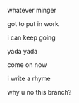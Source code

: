 whatever minger

got to put in work

i can keep going

yada yada

come on now

i write a rhyme

why u no this branch?
